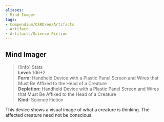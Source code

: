 ```yaml
---
aliases:
- Mind Imager
tags:
- Compendium/CSRD/en/Artifacts
- Artifact
- Artifacts/Science-Fiction
---
```


  
## Mind Imager  
>[!info] Stats  
> **Level:** 1d6+2  
> **Form:** Handheld Device with a Plastic Panel Screen and Wires that Must Be Affixed to the Head of a Creature  
> **Depletion:** Handheld Device with a Plastic Panel Screen and Wires that Must Be Affixed to the Head of a Creature  
> **Kind:** Science Fiction
  
This device shows a visual image of what a creature is thinking. The affected creature need not be conscious.